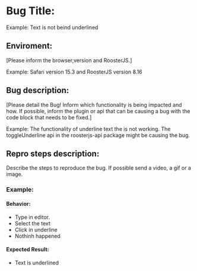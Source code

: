 # Bug Title:
Example: Text is not beind underlined

## Enviroment: 
[Please inform the browser,version and RoosterJS.] 

Example: Safari version 15.3 and RoosterJS version 8.16

## Bug description:
[Please detail the Bug! Inform which functionality is being impacted and how. If possible, inform the plugin or api that can be causing a bug with the code block that needs to be fixed.] 

Example: The functionality of underline text the is not working. The toggleUnderline api in the roosterjs-api package might be causing the bug. 

## Repro steps description:

Describe the steps to reproduce the bug. If possible send a video, a gif or a image.

### Example: 

#### Behavior:
 - Type in editor.
 - Select the text
 - Click in underline
 - Nothinh happened

#### Expected Result:
- Text is underlined
 
